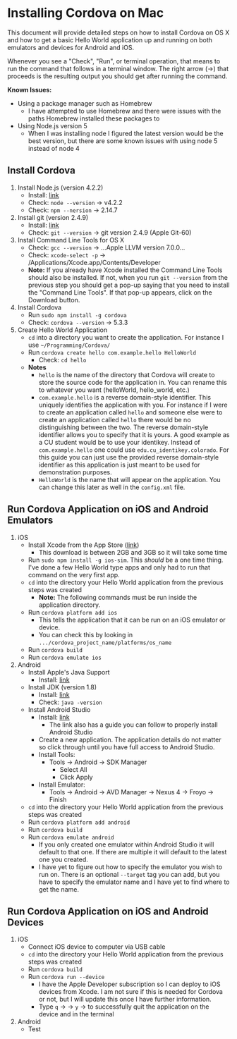 # Installing Cordova on Mac

This document will provide detailed steps on how to install Cordova on OS X and how to get a basic Hello World application up and running on both emulators and devices for Android and iOS.

Whenever you see a "Check", "Run", or terminal operation, that means to run the command that follows in a terminal window.  The right arrow (->) that proceeds is the resulting output you should get after running the command.

**Known Issues:**
- Using a package manager such as Homebrew
	- I have attempted to use Homebrew and there were issues with the paths Homebrew installed these packages to  
- Using Node.js version 5
	- When I was installing node I figured the latest version would be the best version, but there are some known issues with using node 5 instead of node 4

## Install Cordova
1. Install Node.js (version 4.2.2)
	- Install: [link](https://nodejs.org/en/download/)
	- Check: `node --version` -> v4.2.2
	- Check: `npm --nersion` -> 2.14.7
2. Install git (version 2.4.9)
	- Install: [link](http://git-scm.com/downloads)
	- Check: `git --version` -> git version 2.4.9 (Apple Git-60)
3. Install Command Line Tools for OS X
	- Check: `gcc --version` -> ...Apple LLVM version 7.0.0...
	- Check: `xcode-select -p` -> /Applications/Xcode.app/Contents/Developer
	- **Note:** If you already have Xcode installed the Command Line Tools should also be installed.  If not, when you run `git --version` from the previous step you should get a pop-up saying that you need to install the "Command Line Tools".  If that pop-up appears, click on the Download button.
4. Install Cordova
	- Run `sudo npm install -g cordova`
	- Check: `cordova --version` -> 5.3.3
5. Create Hello World Application
	- `cd` into a directory you want to create the application.  For instance I use `~/Programming/Cordova/`
	- Run `cordova create hello com.example.hello HelloWorld`
		* Check: `cd hello`
	- **Notes**
		- `hello` is the name of the directory that Cordova will create to store the source code for the application in.  You can rename this to whatever you want (helloWorld, hello_world, etc.)
		- `com.example.hello` is a reverse domain-style identifier.  This uniquely identifies the application with you.  For instance if I were to create an application called `hello` and someone else were to create an application called `hello` there would be no distinguishing between the two.  The reverse domain-style identifier allows you to specify that it is yours.  A good example as a CU student would be to use your identikey.  Instead of `com.example.hello` one could use `edu.cu_identikey.colorado`. For this guide you can just use the provided reverse domain-style identifier as this application is just meant to be used for demonstration purposes.
		- `HelloWorld` is the name that will appear on the application.  You can change this later as well in the `config.xml` file.

## Run Cordova Application on iOS and Android Emulators
1. iOS
	- Install Xcode from the App Store ([link](https://itunes.apple.com/us/app/xcode/id497799835?mt=12))
		- This download is between 2GB and 3GB so it will take some time
	- Run `sudo npm install -g ios-sim`.  This *should* be a one time thing.  I've done a few Hello World type apps and only had to run that command on the very first app.
	- `cd` into the directory your Hello World application from the previous steps was created
		- **Note:** The following commands must be run inside the application directory.
	- Run `cordova platform add ios`
		- This tells the application that it can be run on an iOS emulator or device.
		- You can check this by looking in `.../cordova_project_name/platforms/os_name`
	- Run `cordova build`
	- Run `cordova emulate ios`
2. Android
	- Install Apple's Java Support
		- Install: [link](https://support.apple.com/kb/DL1572?viewlocale=en_US&locale=en_US)
	- Install JDK (version 1.8)
		- Install: [link](http://www.oracle.com/technetwork/java/javase/downloads/jdk8-downloads-2133151.html)
		- Check: `java -version`
	- Install Android Studio
		- Install: [link](http://developer.android.com/index.html)
			- The link also has a guide you can follow to properly install Android Studio
		- Create a new application. The application details do not matter so click through until you have full access to Android Studio.
		- Install Tools:
			- Tools -> Android -> SDK Manager
				- Select All
				- Click Apply
		- Install Emulator:
			- Tools -> Android -> AVD Manager -> Nexus 4 -> Froyo -> Finish
	- `cd` into the directory your Hello World application from the previous steps was created
	- Run `cordova platform add android`
	- Run `cordova build`
	- Run `cordova emulate android`
		- If you only created one emulator within Android Studio it will default to that one.  If there are multiple it will default to the latest one you created.
		- I have yet to figure out how to specify the emulator you wish to run on.  There is an optional `--target` tag you can add, but you have to specify the emulator name and I have yet to find where to get the name.

## Run Cordova Application on iOS and Android Devices
1. iOS
	- Connect iOS device to computer via USB cable
	- `cd` into the directory your Hello World application from the previous steps was created
	- Run `cordova build`
	- Run `cordova run --device`
		- I have the Apple Developer subscription so I can deploy to iOS devices from Xcode.  I am not sure if this is needed for Cordova or not, but I will update this once I have further information.
		- Type `q` -> <ENTER> -> `y` -> <ENTER> to successfully quit the application on the device and in the terminal
2. Android
	- Test


